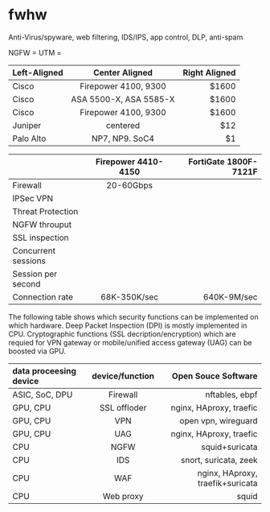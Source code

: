 # fwhw

Anti-Virus/spyware, web filtering, IDS/IPS, app control, DLP, anti-spam

NGFW = UTM = 

| Left-Aligned  | Center Aligned  | Right Aligned |
| :------------ |:---------------:| -----:|
| Cisco|Firepower 4100, 9300 | $1600 |
| Cisco|ASA 5500-X, ASA 5585-X | $1600 |
| Cisco|Firepower 4100, 9300 | $1600 |
| Juniper      | centered        |   $12 |
| Palo Alto |NP7, NP9. SoC4        |    $1 |

|                       |Firepower 4410-4150    |FortiGate 1800F-7121F|
|:----------------------|:---------------------:|--------------------:|
|Firewall               |20-60Gbps              |                     |
|IPSec VPN              |                       |                     |
|Threat Protection      |                       |                     |
|NGFW throuput          |                       |                     |
|SSL inspection         |                       |                     |
|Concurrent sessions    |                       |                     |
|Session per second     |                       |                     |
|Connection rate        |68K-350K/sec           |640K-9M/sec          |


The following table shows which security functions can be implemented on which hardware.
Deep Packet Inspection (DPI) is mostly implemented in CPU.
Cryptographic functions (SSL decription/encryption) which are requied for VPN gateway or mobile/unified access gateway (UAG) can be boosted via GPU.

|data proceesing device|device/function    |Open Souce Software              |
|:---------------------|:-----------------:|--------------------------------:|
|ASIC, SoC, DPU        |Firewall           |nftables, ebpf                   |
|GPU, CPU              |SSL offloder       |nginx, HAproxy, traefic          |
|GPU, CPU              |VPN                |open vpn, wireguard              |
|GPU, CPU              |UAG                |nginx, HAproxy, traefic          |
|CPU                   |NGFW               |squid+suricata                   |
|CPU                   |IDS                |snort, suricata, zeek            |
|CPU                   |WAF                |nginx, HAproxy, traefik+suricata |
|CPU                   |Web proxy          |squid                            |
